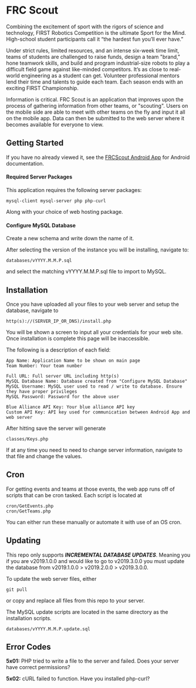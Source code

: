 # FRC Scout

Combining the excitement of sport with the rigors of science and technology, FIRST Robotics Competition is the ultimate Sport for the Mind. High-school student participants call it “the hardest fun you’ll ever have.”

Under strict rules, limited resources, and an intense six-week time limit, teams of students are challenged to raise funds, design a team "brand," hone teamwork skills, and build and program industrial-size robots to play a difficult field game against like-minded competitors. It’s as close to real-world engineering as a student can get. Volunteer professional mentors lend their time and talents to guide each team. Each season ends with an exciting FIRST Championship.

Information is critical. FRC Scout is an application that improves upon the process of gathering information from other teams, or "scouting". Users on the mobile side are able to meet with other teams on the fly and input it all on the mobile app. Data can then be submitted to the web server where it becomes available for everyone to view.

## Getting Started
If you have no already viewed it, see the [FRCScout Android App](https://github.com/AlphaDevelopmentSolutions/FRCScout) for Android documentation.

#### Required Server Packages
This application requires the following server packages:

    mysql-client mysql-server php php-curl

Along with your choice of web hosting package.

#### Configure MySQL Database
Create a new schema and write down the name of it.

After selecting the version of the instance you will be installing, navigate to:

    databases/vYYYY.M.M.P.sql
    
and select the matching vYYYY.M.M.P.sql file to import to MySQL.

## Installation
Once you have uploaded all your files to your web server and setup the database, navigate to
 
    http(s)://(SERVER_IP_OR_DNS)/install.php
    
You will be shown a screen to input all your credentials for your web site. Once installation is complete this page will be inaccessible.

The following is a description of each field:

    App Name: Application Name to be shown on main page
    Team Number: Your team number
    
    Full URL: Full server URL including http(s)
    MySQL Database Name: Database created from "Configure MySQL Database"
    MySQL Username: MySQL user used to read / write to database. Ensure they have proper privileges
    MySQL Password: Password for the above user
    
    Blue Alliance API Key: Your blue alliance API key
    Custom API Key: API key used for communication between Android App and web server
    
After hitting save the server will generate
 
    classes/Keys.php 
    
If at any time you need to need to change server information, navigate to that file and change the values.

## Cron
For getting events and teams at those events, the web app runs off of scripts that can be cron tasked. Each script is located at
    
    cron/GetEvents.php
    cron/GetTeams.php
        
You can either run these manually or automate it with use of an OS cron.

## Updating
This repo only supports **_INCREMENTAL DATABASE UPDATES_**. Meaning you if you are v2019.1.0.0 and would like to go to v2019.3.0.0 you must update the database from v2019.1.0.0 > v2019.2.0.0 > v2019.3.0.0.

To update the web server files, either
    
    git pull

or copy and replace all files from this repo to your server.

The MySQL update scripts are located in the same directory as the installation scripts.

    databases/vYYYY.M.M.P.update.sql
        
        
## Error Codes
**5x01:** PHP tried to write a file to the server and failed. Does your server have correct permissions?

**5x02:** cURL failed to function. Have you installed php-curl?